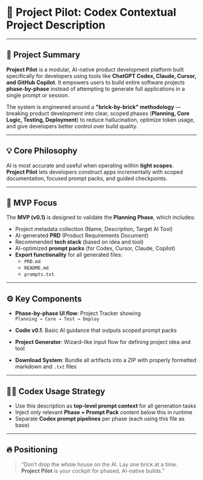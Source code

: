 # 🧠 Project Pilot: Codex Contextual Project Description

---

## 🧠 Project Summary

**Project Pilot** is a modular, AI-native product development platform built specifically for developers using tools like **ChatGPT Codex, Claude, Cursor, and GitHub Copilot**. It empowers users to build entire software projects **phase-by-phase** instead of attempting to generate full applications in a single prompt or session.

The system is engineered around a **"brick-by-brick" methodology** — breaking product development into clear, scoped phases (**Planning, Core Logic, Testing, Deployment**) to reduce hallucination, optimize token usage, and give developers better control over build quality.

---

## 💡 Core Philosophy

AI is most accurate and useful when operating within **tight scopes**.  
**Project Pilot** lets developers construct apps incrementally with scoped documentation, focused prompt packs, and guided checkpoints.

---

## 🧱 MVP Focus

The **MVP (v0.1)** is designed to validate the **Planning Phase**, which includes:

- Project metadata collection (Name, Description, Target AI Tool)
- AI-generated **PRD** (Product Requirements Document)
- Recommended **tech stack** (based on idea and tool)
- AI-optimized **prompt packs** (for Codex, Cursor, Claude, Copilot)
- **Export functionality** for all generated files:
  - `PRD.md`
  - `README.md`
  - `prompts.txt`

---

## ⚙️ Key Components

- **Phase-by-phase UI flow**: Project Tracker showing  
  `Planning → Core → Test → Deploy`

- **Codie v0.1**: Basic AI guidance that outputs scoped prompt packs

- **Project Generator**: Wizard-like input flow for defining project idea and tool

- **Download System**: Bundle all artifacts into a ZIP with properly formatted markdown and `.txt` files

---

## 🧑‍💻 Codex Usage Strategy

- Use this description as **top-level prompt context** for all generation tasks
- Inject only relevant **Phase + Prompt Pack** content below this in runtime
- Separate **Codex prompt pipelines** per phase (each using this file as base)

---

## 🔥 Positioning

> “Don’t drop the whole house on the AI. Lay one brick at a time.  
> **Project Pilot** is your cockpit for phased, AI-native builds.”
